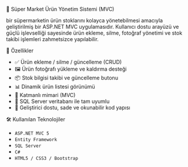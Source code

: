 🛒 Süper Market Ürün Yönetim Sistemi (MVC)

bir süpermarketin ürün stoklarını kolayca yönetebilmesi amacıyla geliştirilmiş bir ASP.NET MVC uygulamasıdır. Kullanıcı dostu arayüzü ve güçlü işlevselliği sayesinde ürün ekleme, silme, fotoğraf yönetimi ve stok takibi işlemleri zahmetsizce yapılabilir.

 🚀 Özellikler

- ✅ Ürün ekleme / silme / güncelleme (CRUD)
- 🖼️ Ürün fotoğrafı yükleme ve kaldırma desteği
- 📦 Stok bilgisi takibi ve güncelleme butonu
- 📊 Dinamik ürün listesi görünümü
- 🧩 Katmanlı mimari (MVC)
- 💾 SQL Server veritabanı ile tam uyumlu
- 🎯 Geliştirici dostu, sade ve okunabilir kod yapısı

 🛠️ Kullanılan Teknolojiler

- `ASP.NET MVC 5`
- `Entity Framework`
- `SQL Server`
- `C#`
- `HTML5 / CSS3 / Bootstrap`
  
